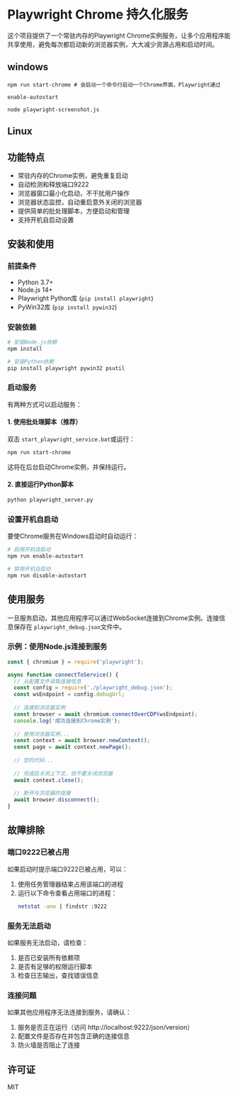 # Playwright Chrome 持久化服务

这个项目提供了一个常驻内存的Playwright Chrome实例服务，让多个应用程序能共享使用，避免每次都启动新的浏览器实例，大大减少资源占用和启动时间。

## windows

 `npm run start-chrome # 会启动一个命令行启动一个Chrome界面，Playwright通过`

`enable-autostart`

`node playwright-screenshot.js`

## Linux

## 功能特点

- 常驻内存的Chrome实例，避免重复启动
- 自动检测和释放端口9222
- 浏览器窗口最小化启动，不干扰用户操作
- 浏览器状态监控，自动重启意外关闭的浏览器
- 提供简单的批处理脚本，方便启动和管理
- 支持开机自启动设置

## 安装和使用

### 前提条件

- Python 3.7+
- Node.js 14+
- Playwright Python库 (`pip install playwright`)
- PyWin32库 (`pip install pywin32`)

### 安装依赖

```bash
# 安装Node.js依赖
npm install

# 安装Python依赖
pip install playwright pywin32 psutil
```

### 启动服务

有两种方式可以启动服务：

#### 1. 使用批处理脚本（推荐）

双击 `start_playwright_service.bat`或运行：

```bash
npm run start-chrome
```

这将在后台启动Chrome实例，并保持运行。

#### 2. 直接运行Python脚本

```bash
python playwright_server.py
```

### 设置开机自启动

要使Chrome服务在Windows启动时自动运行：

```bash
# 启用开机自启动
npm run enable-autostart

# 禁用开机自启动
npm run disable-autostart
```

## 使用服务

一旦服务启动，其他应用程序可以通过WebSocket连接到Chrome实例。连接信息保存在 `playwright_debug.json`文件中。

### 示例：使用Node.js连接到服务

```javascript
const { chromium } = require('playwright');

async function connectToService() {
  // 从配置文件读取连接信息
  const config = require('./playwright_debug.json');
  const wsEndpoint = config.debugUrl;
  
  // 连接到浏览器实例
  const browser = await chromium.connectOverCDP(wsEndpoint);
  console.log('成功连接到Chrome实例');
  
  // 使用浏览器实例...
  const context = await browser.newContext();
  const page = await context.newPage();
  
  // 您的代码...
  
  // 完成后关闭上下文，但不要关闭浏览器
  await context.close();
  
  // 断开与浏览器的连接
  await browser.disconnect();
}
```

## 故障排除

### 端口9222已被占用

如果启动时提示端口9222已被占用，可以：

1. 使用任务管理器结束占用该端口的进程
2. 运行以下命令查看占用端口的进程：
   ```bash
   netstat -ano | findstr :9222
   ```

### 服务无法启动

如果服务无法启动，请检查：

1. 是否已安装所有依赖项
2. 是否有足够的权限运行脚本
3. 检查日志输出，查找错误信息

### 连接问题

如果其他应用程序无法连接到服务，请确认：

1. 服务是否正在运行（访问 http://localhost:9222/json/version）
2. 配置文件是否存在并包含正确的连接信息
3. 防火墙是否阻止了连接

## 许可证

MIT
